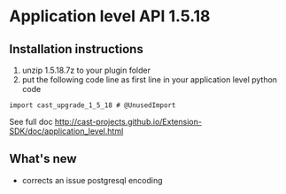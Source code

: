 # Application level API 1.5.18

## Installation instructions


1. unzip 1.5.18.7z to your plugin folder
2. put the following code line as first line in your application level python code

`import cast_upgrade_1_5_18 # @UnusedImport`

See full doc http://cast-projects.github.io/Extension-SDK/doc/application_level.html

## What's new

* corrects an issue postgresql encoding

